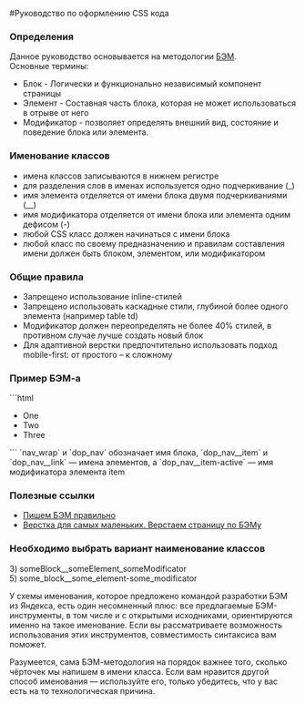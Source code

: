 #Руководство по оформлению CSS кода
<h3>Определения</h3>
Данное руководство основывается на методологии <a href="https://ru.bem.info">БЭМ</a>.<br>
Основные термины:
<ul>
	<li>Блок - Логически и функционально независимый компонент страницы</li>
	<li>Элемент - Составная часть блока, которая не может использоваться в отрыве от него</li>
	<li>Модификатор - позволяет определять внешний вид, состояние и поведение блока или элемента.</li>
</ul>

<h3>Именование классов</h3>
<ul>
	<li>имена классов записываются в нижнем регистре</li>
	<li>для разделения слов в именах используется одно подчеркивание (_)</li>
	<li>имя элемента отделяется от имени блока двумя подчеркиваниями (__)</li>
	<li>имя модификатора отделяется от имени блока или элемента одним дефисом (-)</li>
	<li>любой CSS класс должен начинаться с имени блока</li>
	<li>любой класс по своему предназначению и правилам составления имени должен быть блоком, элементом, или модификатором</li>
</ul>

<h3>Общие правила</h3>
<ul>
	<li>Запрещено использование inline-стилей</li>
	<li>Запрещено использовать каскадные стили, глубиной более одного элемента (например table td)</li>
	<li>Модификатор должен переопределять не более 40% стилей, в противном случае лучше создать новый блок</li>
	<li>Для адаптивной верстки предпочтительно использовать подход mobile-first: от простого – к сложному</li>
</ul>

<h3>Пример БЭМ-а</h3>
```html
<div class="nav_wrap">  
    <ul class="dop_nav">
        <li class="dop_nav__item nav__item-active"><a class="dop_nav__link">One</a></span></li>
        <li class="dop_nav__item"><a class="dop_nav__link">Two</a></li>
        <li class="dop_nav__item"><a class="dop_nav__link">Three</a></li>
    </ul>
</div>
```
`nav_wrap` и `dop_nav` обозначает имя блока, `dop_nav__item` и `dop_nav__link` — имена элементов, а `dop_nav__item-active` — имя модификатора элемента item

<h3>Полезные ссылки</h3>
<ul>
	<li><a href="http://delka.github.io/talks/webcamp/2015/bem/">Пишем БЭМ правильно</a></li>
	<li><a href="http://habrahabr.ru/post/203440/">Верстка для самых маленьких. Верстаем страницу по БЭМу</a></li>
</ul>

<h3>Необходимо выбрать вариант наименование классов</h3>
3) someBlock__someElement_someModificator<br>
5) some_block__some_element-some_modificator<br>

У схемы именования, которое предложено командой разработки БЭМ из Яндекса, есть один несомненный плюс: все предлагаемые БЭМ-инструменты, в том числе и с открытыми исходниками, ориентируются именно на такое именование. Если вы рассматриваете возможность использования этих инструментов, совместимость синтаксиса вам поможет. 

Разумеется, сама БЭМ-методология на порядок важнее того, сколько чёрточек мы напишем в имени класса. Если вам нравится другой способ именования — используйте его, только убедитесь, что у вас есть на то технологическая причина.

